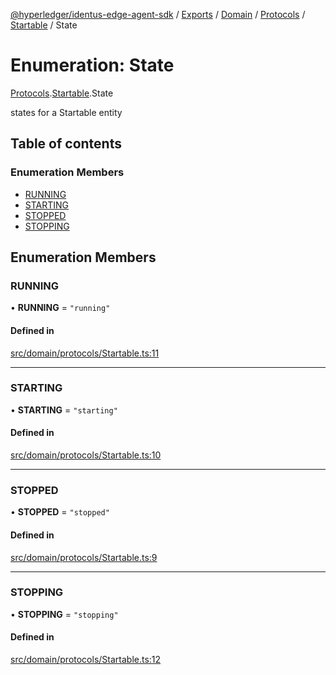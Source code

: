 [@hyperledger/identus-edge-agent-sdk](../README.md) / [Exports](../modules.md) / [Domain](../modules/Domain.md) / [Protocols](../modules/Domain.Protocols.md) / [Startable](../modules/Domain.Protocols.Startable.md) / State

# Enumeration: State

[Protocols](../modules/Domain.Protocols.md).[Startable](../modules/Domain.Protocols.Startable.md).State

states for a Startable entity

## Table of contents

### Enumeration Members

- [RUNNING](Domain.Protocols.Startable.State.md#running)
- [STARTING](Domain.Protocols.Startable.State.md#starting)
- [STOPPED](Domain.Protocols.Startable.State.md#stopped)
- [STOPPING](Domain.Protocols.Startable.State.md#stopping)

## Enumeration Members

### RUNNING

• **RUNNING** = ``"running"``

#### Defined in

[src/domain/protocols/Startable.ts:11](https://github.com/hyperledger/identus-edge-agent-sdk-ts/blob/7eadfa3c5dda4c81079844b2a47014b3c9b03dac/src/domain/protocols/Startable.ts#L11)

___

### STARTING

• **STARTING** = ``"starting"``

#### Defined in

[src/domain/protocols/Startable.ts:10](https://github.com/hyperledger/identus-edge-agent-sdk-ts/blob/7eadfa3c5dda4c81079844b2a47014b3c9b03dac/src/domain/protocols/Startable.ts#L10)

___

### STOPPED

• **STOPPED** = ``"stopped"``

#### Defined in

[src/domain/protocols/Startable.ts:9](https://github.com/hyperledger/identus-edge-agent-sdk-ts/blob/7eadfa3c5dda4c81079844b2a47014b3c9b03dac/src/domain/protocols/Startable.ts#L9)

___

### STOPPING

• **STOPPING** = ``"stopping"``

#### Defined in

[src/domain/protocols/Startable.ts:12](https://github.com/hyperledger/identus-edge-agent-sdk-ts/blob/7eadfa3c5dda4c81079844b2a47014b3c9b03dac/src/domain/protocols/Startable.ts#L12)
